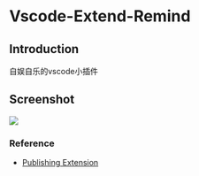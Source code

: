# Vscode-Extend-Remind

## Introduction

自娱自乐的vscode小插件

##  Screenshot

![](./example.gif)

### Reference

- [Publishing Extension](https://code.visualstudio.com/api/working-with-extensions/publishing-extension)

